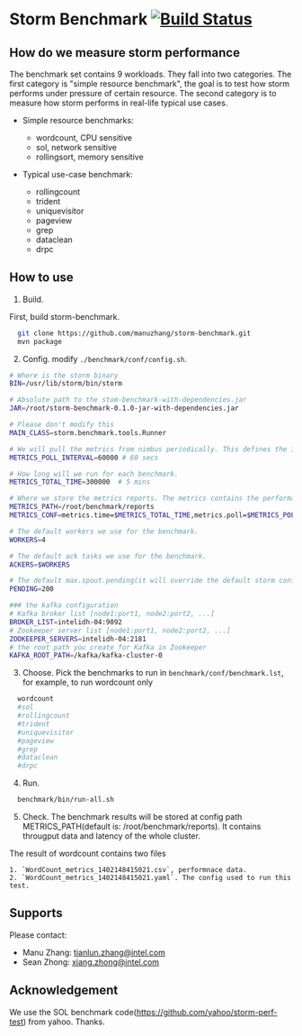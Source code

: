 # Storm Benchmark [![Build Status](https://travis-ci.org/intel-hadoop/storm-benchmark.svg?branch=master)](https://travis-ci.org/intel-hadoop/storm-benchmark?branch=master)



## How do we measure storm performance

The benchmark set contains 9 workloads. They fall into two categories. The first category is "simple resource benchmark", the goal is to test how storm performs under pressure of certain resource. The second category is to measure how storm performs in real-life typical use cases.

 - Simple resource benchmarks:
    * wordcount, CPU sensitive
    * sol, network sensitive
    * rollingsort, memory sensitive

 - Typical use-case benchmark:
     * rollingcount
     * trident
     * uniquevisitor 
     * pageview
     * grep
     * dataclean
     * drpc

## How to use

1. Build. 
   
  First, build storm-benchmark.
  ```bash
    git clone https://github.com/manuzhang/storm-benchmark.git
    mvn package
  ```

2. Config. modify `./benchmark/conf/config.sh`.

  
  ```bash
# Where is the storm binary
BIN=/usr/lib/storm/bin/storm

# Absolute path to the stom-benchmark-with-dependencies.jar
JAR=/root/storm-benchmark-0.1.0-jar-with-dependencies.jar

# Please don't modify this
MAIN_CLASS=storm.benchmark.tools.Runner

# We will pull the metrics from nimbus periodically. This defines the interval.
METRICS_POLL_INTERVAL=60000 # 60 secs

 # How long will we run for each benchmark.
METRICS_TOTAL_TIME=300000  # 5 mins

# Where we store the metrics reports. The metrics contains the performance and throughput information.
METRICS_PATH=/root/benchmark/reports
METRICS_CONF=metrics.time=$METRICS_TOTAL_TIME,metrics.poll=$METRICS_POLL_INTERVAL,metrics.path=$METRICS_PATH

# The default workers we use for the benchmark.
WORKERS=4

# The default ack tasks we use for the benchmark.
ACKERS=$WORKERS

# The default max.spout.pending(it will override the default storm config) we use for the benchmarks.
PENDING=200

### the kafka configuration
 # Kafka broker list [node1:port1, node2:port2, ...]
BROKER_LIST=intelidh-04:9092
# Zookeeper server list [node1:port1, node2:port2, ...]
ZOOKEEPER_SERVERS=intelidh-04:2181
# the root path you create for Kafka in Zookeeper
KAFKA_ROOT_PATH=/kafka/kafka-cluster-0  
```

3. Choose. Pick the benchmarks to run in `benchmark/conf/benchmark.lst`, for example, to run wordcount only

  ```bash
    wordcount
    #sol
    #rollingcount
    #trident
    #uniquevisitor
    #pageview
    #grep
    #dataclean
    #drpc
  ```

4. Run.  

  ```bash 
    benchmark/bin/run-all.sh
  ```

5. Check.  The benchmark results will be stored at config path METRICS_PATH(default is: /root/benchmark/reports). It contains througput data and latency of the whole cluster.
 
 The result of wordcount contains two files

    1. `WordCount_metrics_1402148415021.csv`, performnace data.
    2. `WordCount_metrics_1402148415021.yaml`. The config used to run this test.

## Supports

Please contact:

 - Manu Zhang: tianlun.zhang@intel.com
 - Sean Zhong: xiang.zhong@intel.com

## Acknowledgement

We use the SOL benchmark code(https://github.com/yahoo/storm-perf-test) from yahoo. Thanks. 
